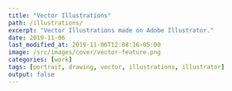 ```yaml
---
title: "Vector Illustrations"
path: /illustrations/
excerpt: "Vector Illustrations made on Adobe Illustrator."
date: 2019-11-06
last_modified_at: 2019-11-06T12:08:16-05:00
image: /src/images/cover/vector-feature.png
categories: [work]
tags: [portrait, drawing, vector, illustrations, illustrator]
output: false
---
```

